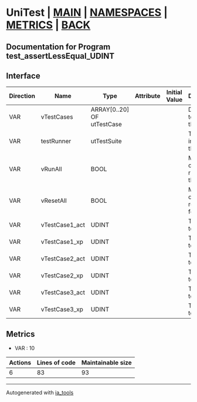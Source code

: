 # UniTest | [MAIN] | [NAMESPACES] | [METRICS] | [BACK]  

## Documentation for Program test_assertLessEqual_UDINT  

## Interface  

| Direction | Name | Type | Attribute | Initial Value | Documentation |
| --------- | ---- | ---- | --------- | ------------- | ------------- |
| VAR | vTestCases | ARRAY[0..20] OF utTestCase |  |  | Definition of all test cases for this POU |  
| VAR | testRunner | utTestSuite |  |  | Test Suite fb instance to run the tests |  
| VAR | vRunAll | BOOL |  |  | Manual command to run all tests for this POU |  
| VAR | vResetAll | BOOL |  |  | Manual command to reset all tests for this POU |  
| VAR | vTestCase1_act | UDINT |  |  | Test data 1 of test case 1 |  
| VAR | vTestCase1_xp | UDINT |  |  | Test data 2 of test case 1 |  
| VAR | vTestCase2_act | UDINT |  |  | Test data 1 of test case 2 |  
| VAR | vTestCase2_xp | UDINT |  |  | Test data 2 of test case 2 |  
| VAR | vTestCase3_act | UDINT |  |  | Test data 1 of test case 3 |  
| VAR | vTestCase3_xp | UDINT |  |  | Test data 2 of test case 3 |  


## Metrics  

- VAR : 10

| Actions | Lines of code | Maintainable size |
| ------- | ------------- | ----------------- |
| 6 | 83 | 93 |

---
Autogenerated with [ia_tools](https://github.com/tkucic/ia_tools)  

[MAIN]: ../../../../index.md
[NAMESPACES]: ../../nsList.md
[METRICS]: ../../../metrics.md
[BACK]: ../nsMain.md
